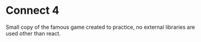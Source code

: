 # Connect 4
Small copy of the famous game created to practice, no external libraries are used other than react.
